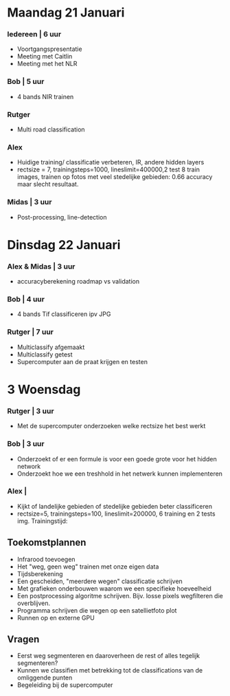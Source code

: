 # Maandag 21 Januari

### Iedereen | 6 uur
- Voortgangspresentatie
- Meeting met Caitlin
- Meeting met het NLR


### Bob | 5 uur
- 4 bands NIR trainen

### Rutger
- Multi road classification

### Alex 
- Huidige training/ classificatie verbeteren, IR, andere hidden layers
- rectsize = 7, trainingsteps=1000, lineslimit=400000,2 test 8 train images, trainen op fotos met veel stedelijke gebieden:
0.66 accuracy maar slecht resultaat.

### Midas | 3 uur
- Post-processing, line-detection

# Dinsdag 22 Januari
### Alex & Midas | 3 uur
- accuracyberekening roadmap vs validation

### Bob | 4 uur
- 4 bands Tif classificeren ipv JPG

### Rutger | 7 uur
- Multiclassify afgemaakt
- Multiclassify getest
- Supercomputer aan de praat krijgen en testen

# 3 Woensdag
### Rutger | 3 uur
- Met de supercomputer onderzoeken welke rectsize het best werkt
### Bob | 3 uur
- Onderzoekt of er een formule is voor een goede grote voor het hidden network
- Onderzoekt hoe we een treshhold in het netwerk kunnen implementeren

### Alex | 
- Kijkt of landelijke gebieden of stedelijke gebieden beter classificeren
- rectsize=5, trainingsteps=100, lineslimit=200000, 6 training en 2 tests img. Trainingstijd:


## Toekomstplannen
- Infrarood toevoegen
- Het "weg, geen weg" trainen met onze eigen data
- Tijdsberekening 
- Een gescheiden, "meerdere wegen" classificatie schrijven
- Met grafieken onderbouwen waarom we een specifieke hoeveelheid 
- Een postprocessing algoritme schrijven. Bijv. losse pixels wegfilteren die overblijven.
- Programma schrijven die wegen op een satellietfoto plot
- Runnen op en externe GPU

## Vragen
- Eerst weg segmenteren en daaroverheen de rest of alles tegelijk segmenteren?
- Kunnen we classifien met betrekking tot de classifications van de omliggende punten
- Begeleiding bij de supercomputer
